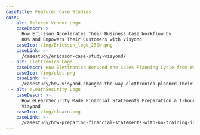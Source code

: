 ```yaml
---
caseTitle: Featured Case Studies
case:
  - alt: Telecom Vendor Logo
    caseDescr: >-
      How Ericsson Accelerates Their Business Case Workflow by
      80% and Empowers Their Customers with Visyond
    caseIco: /img/Ericsson_logo_250w.png
    caseLink: >-
      /casestudy/ericsson-case-study-visyond/
  - alt: Elettronica Logo
    caseDescr: How Elettronica Reduced the Sales Planning Cycle from Weeks to Hours
    caseIco: /img/elet.png
    caseLink: >-
      /casestudy/how-visyond-changed-the-way-elettronica-planned-their-sales-and-shortened-the-process-from-weeks-to-hours/
  - alt: eLearnSecurity Logo
    caseDescr: >-
      How eLearnSecurity Made Financial Statements Preparation a 1-hour Job with
      Visyond
    caseIco: /img/elearn.png
    caseLink: >-
      /casestudy/how-preparing-financial-statements-with-no-training-in-finance-became-a-1-hour-job/
---
```



